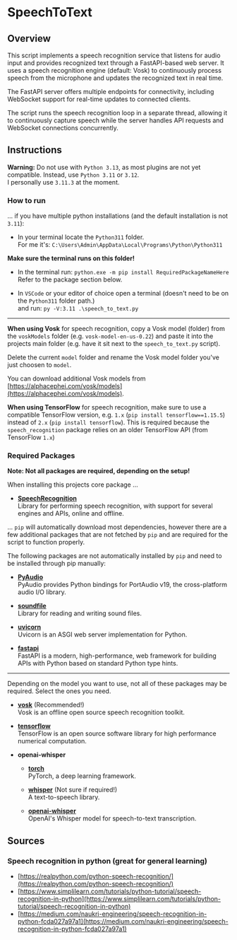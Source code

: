 # SpeechToText

## Overview

This script implements a speech recognition service that listens for audio input and provides recognized text through a FastAPI-based web server. It uses a speech recognition engine (default: Vosk) to continuously process speech from the microphone and updates the recognized text in real time.

The FastAPI server offers multiple endpoints for connectivity, including WebSocket support for real-time updates to connected clients.

The script runs the speech recognition loop in a separate thread, allowing it to continuously capture speech while the server handles API requests and WebSocket connections concurrently.

## Instructions

**Warning:** Do not use with `Python 3.13`, as most plugins are not yet compatible. Instead, use `Python 3.11` or `3.12`.  
  I personally use `3.11.3` at the moment.

### How to run

... if you have multiple python installations (and the default installation is not `3.11`):

- In your terminal locate the `Python311` folder.  
  For me it's: `C:\Users\Admin\AppData\Local\Programs\Python\Python311`

**Make sure the terminal runs on this folder!**

- In the terminal run: `python.exe -m pip install RequiredPackageNameHere`  
  Refer to the package section below.

- In `VSCode` or your editor of choice open a terminal (doesn't need to be on the `Python311` folder path.)  
  and run: `py -V:3.11 .\speech_to_text.py`

---

**When using Vosk** for speech recognition, copy a Vosk model (folder) from the `voskModels` folder (e.g. `vosk-model-en-us-0.22`) and paste it into the projects main folder (e.g. have it sit next to the `speech_to_text.py` script).

Delete the current `model` folder and rename the Vosk model folder you've just choosen to `model`.

You can download additional Vosk models from [https://alphacephei.com/vosk/models](https://alphacephei.com/vosk/models).

**When using TensorFlow** for speech recognition, make sure to use a compatible TensorFlow version, e.g. `1.x` (`pip install tensorflow==1.15.5`) instead of `2.x` (`pip install tensorflow`). This is required because the `speech_recognition` package relies on an older TensorFlow API (from TensorFlow `1.x`)

### Required Packages

**Note: Not all packages are required, depending on the setup!**

When installing this projects core package ...

- **[SpeechRecognition](https://pypi.org/project/SpeechRecognition/)**  
  Library for performing speech recognition, with support for several engines and APIs, online and offline.

... `pip` will automatically download most dependencies, however there are a few additional packages that are not fetched by `pip` and are required for the script to function properly.

The following packages are not automatically installed by `pip` and need to be installed through pip manually:

- **[PyAudio](https://pypi.org/project/PyAudio/)**  
  PyAudio provides Python bindings for PortAudio v19, the cross-platform audio I/O library.

- **[soundfile](https://pypi.org/project/soundfile/)**  
  Library for reading and writing sound files.

- **[uvicorn](https://pypi.org/project/uvicorn/)**  
  Uvicorn is an ASGI web server implementation for Python.

- **[fastapi](https://pypi.org/project/fastapi/)**  
  FastAPI is a modern, high-performance, web framework for building APIs with Python based on standard Python type hints.

---

Depending on the model you want to use, not all of these packages may be required. Select the ones you need.

- **[vosk](https://pypi.org/project/vosk/)** (Recommended!)  
  Vosk is an offline open source speech recognition toolkit.

- **[tensorflow](https://pypi.org/project/tensorflow/)**  
  TensorFlow is an open source software library for high performance numerical computation.

- **openai-whisper**

  - **[torch](https://pypi.org/project/torch/)**  
    PyTorch, a deep learning framework.

  - **[whisper](https://pypi.org/project/whisper/)** (Not sure if required!)  
    A text-to-speech library.

  - **[openai-whisper](https://pypi.org/project/openai-whisper/)**  
    OpenAI's Whisper model for speech-to-text transcription.

## Sources

### Speech recognition in python (great for general learning)

- [https://realpython.com/python-speech-recognition/](https://realpython.com/python-speech-recognition/)
- [https://www.simplilearn.com/tutorials/python-tutorial/speech-recognition-in-python](https://www.simplilearn.com/tutorials/python-tutorial/speech-recognition-in-python)
- [https://medium.com/naukri-engineering/speech-recognition-in-python-fcda027a97a1](https://medium.com/naukri-engineering/speech-recognition-in-python-fcda027a97a1)
